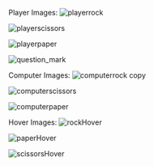 Player Images:
![playerrock](https://user-images.githubusercontent.com/102932448/173165388-7a044f50-061d-4825-bfa6-5cc643998362.png)

![playerscissors](https://user-images.githubusercontent.com/102932448/173165403-4c91229e-49de-4c71-a384-6466e1f5d163.png)

![playerpaper](https://user-images.githubusercontent.com/102932448/173165418-88691139-4719-4540-9eb1-9fcb94324fd3.png)

![question_mark](https://user-images.githubusercontent.com/102932448/173276376-781e4c15-66a0-48b7-8420-b63ddf7a1818.png)




Computer Images:
![computerrock copy](https://user-images.githubusercontent.com/102932448/173165438-aae944ef-9f98-42ac-802c-501576b7fa46.png)

![computerscissors](https://user-images.githubusercontent.com/102932448/173165450-5bce8ab9-dc00-4ada-a642-a8a309d8cc58.png)

![computerpaper](https://user-images.githubusercontent.com/102932448/173165473-21dd088f-ba54-4d80-b580-a472ffacefcf.png)

Hover Images:
![rockHover](https://user-images.githubusercontent.com/102932448/173261099-55f59bf8-1266-487a-a16e-34aa7b234887.png)

![paperHover](https://user-images.githubusercontent.com/102932448/173261154-5659e6f4-4b19-4a52-ace7-8d12e8265c86.png)

![scissorsHover](https://user-images.githubusercontent.com/102932448/173261219-2167a652-c912-4891-9733-4b69af164e44.png)
